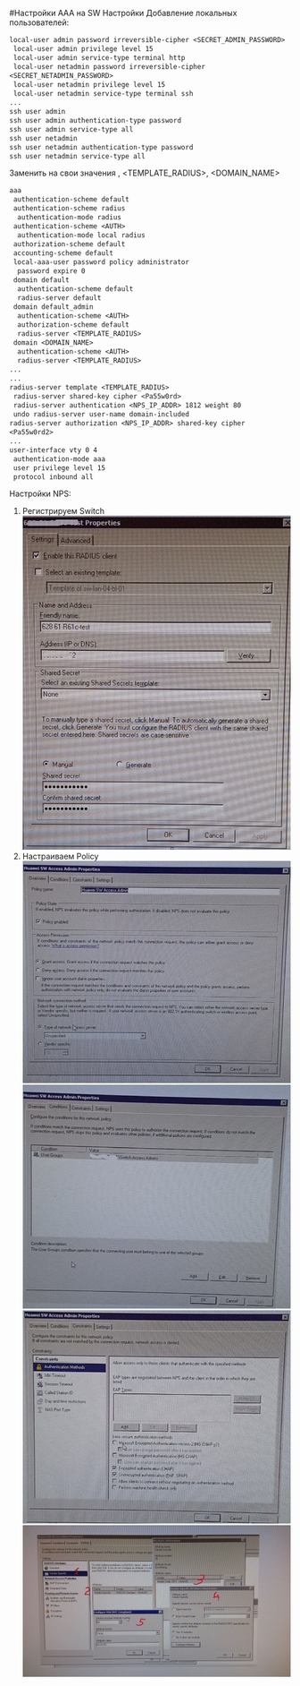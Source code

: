 #Настройки AAA
на SW
Настройки
Добавление локальных пользователей:
```
local-user admin password irreversible-cipher <SECRET_ADMIN_PASSWORD>
 local-user admin privilege level 15
 local-user admin service-type terminal http
 local-user netadmin password irreversible-cipher <SECRET_NETADMIN_PASSWORD>
 local-user netadmin privilege level 15
 local-user netadmin service-type terminal ssh
...
ssh user admin
ssh user admin authentication-type password
ssh user admin service-type all
ssh user netadmin
ssh user netadmin authentication-type password
ssh user netadmin service-type all
```

Заменить на свои значения <AUTH>, <TEMPLATE_RADIUS>, <DOMAIN_NAME>
```
aaa
 authentication-scheme default
 authentication-scheme radius
  authentication-mode radius
 authentication-scheme <AUTH>
  authentication-mode local radius
 authorization-scheme default
 accounting-scheme default
 local-aaa-user password policy administrator
  password expire 0
 domain default
  authentication-scheme default
  radius-server default
 domain default_admin
  authentication-scheme <AUTH>
  authorization-scheme default
  radius-server <TEMPLATE_RADIUS>
 domain <DOMAIN_NAME>
  authentication-scheme <AUTH>
  radius-server <TEMPLATE_RADIUS>
...
...
radius-server template <TEMPLATE_RADIUS>
 radius-server shared-key cipher <Pa55w0rd>
 radius-server authentication <NPS_IP_ADDR> 1812 weight 80
 undo radius-server user-name domain-included
radius-server authorization <NPS_IP_ADDR> shared-key cipher <Pa55w0rd2>
...
user-interface vty 0 4
 authentication-mode aaa
 user privilege level 15
 protocol inbound all
```

Настройки NPS:
1. Регистрируем Switch
![](PICTURES/NPS0.jpg)
2. Настраиваем Policy
![](PICTURES/NPS1.jpg)
![](PICTURES/NPS2.jpg)
![](PICTURES/NPS3.jpg)
![](PICTURES/NPS4.jpg)